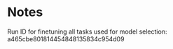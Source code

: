 # Notes

Run ID for finetuning all tasks used for model selection: a465cbe801814454848135834c954d09

 